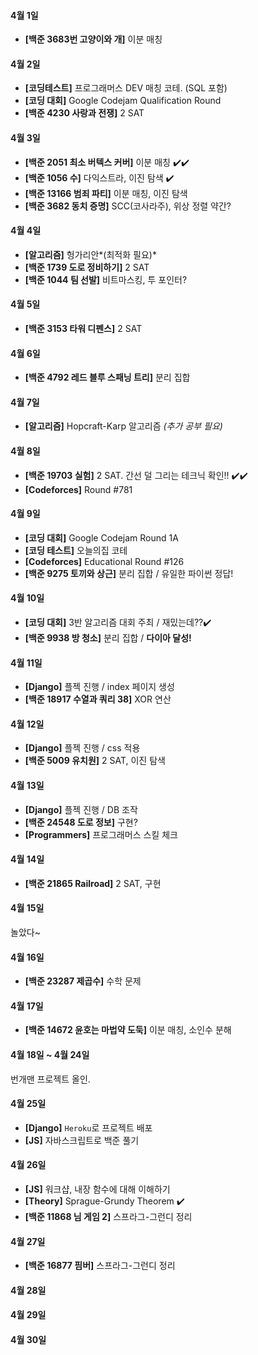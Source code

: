 #### 4월 1일

- **[백준 3683번 고양이와 개]** 이분 매칭

#### 4월 2일

- **[코딩테스트]** 프로그래머스 DEV 매칭 코테. (SQL 포함)
- **[코딩 대회]** Google Codejam Qualification Round
- **[백준 4230 사랑과 전쟁]** 2 SAT

#### 4월 3일

- **[백준 2051 최소 버텍스 커버]** 이분 매칭 :heavy_check_mark::heavy_check_mark:
- **[백준 1056 수]** 다익스트라, 이진 탐색 :heavy_check_mark:
- **[백준 13166 범죄 파티]** 이분 매칭, 이진 탐색
- **[백준 3682 동치 증명]** SCC(코사라주), 위상 정렬 약간?

#### 4월 4일

- **[알고리즘]** 헝가리안*(최적화 필요)*
- **[백준 1739 도로 정비하기]** 2 SAT
- **[백준 1044 팀 선발]** 비트마스킹, 투 포인터?

#### 4월 5일

- **[백준 3153 타워 디펜스]** 2 SAT

#### 4월 6일

- **[백준 4792 레드 블루 스패닝 트리]** 분리 집합

#### 4월 7일

- **[알고리즘]** Hopcraft-Karp 알고리즘 *(추가 공부 필요)*

#### 4월 8일

- **[백준 19703 실험]** 2 SAT. 간선 덜 그리는 테크닉 확인!! :heavy_check_mark::heavy_check_mark: 
- **[Codeforces]** Round #781 

#### 4월 9일

- **[코딩 대회]** Google Codejam Round 1A
- **[코딩 테스트]** 오늘의집 코테
- **[Codeforces]** Educational Round #126
- **[백준 9275 토끼와 상근]** 분리 집합 / 유일한 파이썬 정답!

#### 4월 10일

- **[코딩 대회]** 3반 알고리즘 대회 주최 / 재밌는데??:heavy_check_mark:
- **[백준 9938 방 청소]** 분리 집합 / **다이아 달성!**

#### 4월 11일

- **[Django]** 플젝 진행 / index 페이지 생성
- **[백준 18917 수열과 쿼리 38]** XOR 연산

#### 4월 12일

- **[Django]** 플젝 진행 / css 적용
- **[백준 5009 유치원]** 2 SAT, 이진 탐색

#### 4월 13일

- **[Django]** 플젝 진행 / DB 조작
-  **[백준 24548 도로 정보]** 구현?
-  **[Programmers]** 프로그래머스 스킬 체크 

#### 4월 14일

- **[백준 21865 Railroad]** 2 SAT, 구현

#### 4월 15일

놀았다~

#### 4월 16일

- **[백준 23287 제곱수]** 수학 문제

#### 4월 17일

- **[백준 14672 윤호는 마법약 도둑]** 이분 매칭, 소인수 분해

#### 4월 18일 ~ 4월 24일

번개맨 프로젝트 올인.

#### 4월 25일

- **[Django]** `Heroku`로 프로젝트 배포
- **[JS]** 자바스크립트로 백준 풀기

#### 4월 26일

- **[JS]** 워크샵, 내장 함수에 대해 이해하기
- **[Theory]** Sprague-Grundy Theorem :heavy_check_mark:
- **[백준 11868 님 게임 2]** 스프라그-그런디 정리

#### 4월 27일

- **[백준 16877 핌버]** 스프라그-그런디 정리

#### 4월 28일



#### 4월 29일



#### 4월 30일

